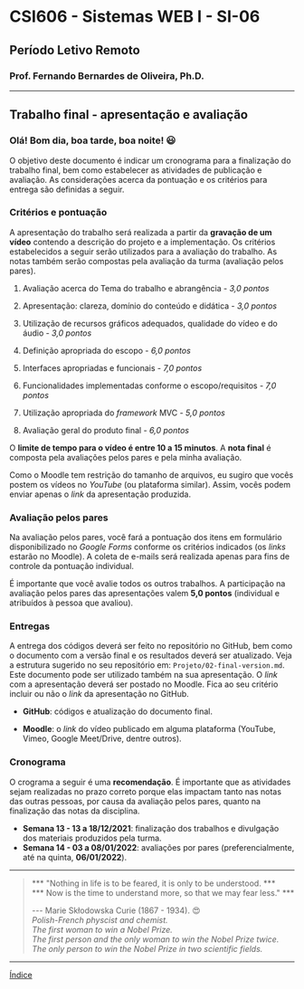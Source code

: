 # CSI606 - Sistemas WEB I - SI-06
## Período Letivo Remoto
### Prof. Fernando Bernardes de Oliveira, Ph.D.

---

## **Trabalho final - apresentação e avaliação**

### Olá! Bom dia, boa tarde, boa noite! :smiley:  

O objetivo deste documento é indicar um cronograma para a finalização do trabalho final, bem como estabelecer as atividades de publicação e avaliação. As considerações acerca da pontuação e os critérios para entrega são definidas a seguir.

### Critérios e pontuação

A apresentação do trabalho será realizada a partir da **gravação de um vídeo** contendo a descrição do projeto e a implementação. Os critérios estabelecidos a seguir serão utilizados para a avaliação do trabalho. As notas também serão compostas pela avaliação da turma (avaliação pelos pares).

1.  Avaliação acerca do Tema do trabalho e abrangência - *3,0 pontos*

2.  Apresentação: clareza, domínio do conteúdo e didática - *3,0 pontos*

3.  Utilização de recursos gráficos adequados, qualidade do vídeo e do áudio - *3,0 pontos*

4.  Definição apropriada do escopo - *6,0 pontos*

5.  Interfaces apropriadas e funcionais - *7,0 pontos*

6.  Funcionalidades implementadas conforme o escopo/requisitos - *7,0 pontos*

7.  Utilização apropriada do *framework* MVC - *5,0 pontos*

8.  Avaliação geral do produto final - *6,0 pontos*

O **limite de tempo para o vídeo é entre 10 a 15 minutos**. A **nota final** é composta pela avaliações pelos pares e pela minha avaliação.

Como o Moodle tem restrição do tamanho de arquivos, eu sugiro que vocês postem os vídeos no *YouTube* (ou plataforma similar). Assim, vocês podem enviar apenas o *link* da apresentação produzida.

### Avaliação pelos pares

Na avaliação pelos pares, você fará a pontuação dos itens em formulário disponibilizado no *Google Forms* conforme os critérios indicados (os *links* estarão no Moodle). A coleta de e-mails será realizada apenas para fins de controle da pontuação individual.

É importante que você avalie todos os outros trabalhos. A participação na avaliação pelos pares das apresentações valem **5,0 pontos** (individual e atribuídos à pessoa que avaliou).

### Entregas

A entrega dos códigos deverá ser feito no repositório no GitHub, bem como o documento com a versão final e os resultados deverá ser atualizado. Veja a estrutura sugerido no seu repositório em: `Projeto/02-final-version.md`. Este documento pode ser utilizado também na sua apresentação. O *link* com a apresentação deverá ser postado no Moodle. Fica ao seu critério incluir ou não o *link* da apresentação no GitHub.

- **GitHub**: códigos e atualização do documento final.

- **Moodle**: o *link* do vídeo publicado em alguma plataforma (YouTube, Vimeo, Google Meet/Drive, dentre outros).

### Cronograma
 
O crograma a seguir é uma **recomendação**. É importante que as atividades sejam realizadas no prazo correto porque elas impactam tanto nas notas das outras pessoas, por causa da avaliação pelos pares, quanto na finalização das notas da disciplina.

- **Semana 13 - 13 a 18/12/2021**: finalização dos trabalhos e divulgação dos materiais produzidos pela turma.
- **Semana 14 - 03 a 08/01/2022**: avaliações por pares (preferencialmente, até na quinta, **06/01/2022**).

--- 

> *** "Nothing in life is to be feared, it is only to be understood. ***  
> *** Now is the time to understand more, so that we may fear less." *** 
>
> --- Marie Skłodowska Curie (1867 - 1934). :heart_eyes:  
> *Polish-French physcist and chemist.*   
> *The first woman to win a Nobel Prize.*    
> *The first person and the only woman to win the Nobel Prize twice.*  
> *The only person to win the Nobel Prize in two scientific fields.*  

--- 

[Índice](./README.md#índice)